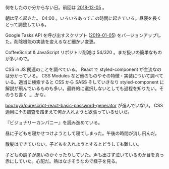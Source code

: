 何をしたのか分からない日。前回は [2018-12-05][] 。

朝は早く起きた。 04:00 。いろいろあってこの時間に起きている。昼寝を長くとって調整している。

Google Tasks API を呼び出すスクリプト ([2019-01-05][]) をバージョンアップした。削除機能の実装を変えるなど細かい変更。

CoffeeScript & JavaScript リポジトリ削減は 54/320 。まだ扱いの簡単なものが多いので。

CSS in JS 関連のことを調べている。 React で styled-component が主流なのは分かっている。 CSS Modules など他のものやその特徴・実装について調べている。適当に検索すると CSS から SASS そしていきなり styled-component に解説が飛んでいるものも多い。最終的に選択しないとしても過程を知りたい。そのうち書く……かな。

[bouzuya/purescript-react-basic-password-generator][] が進んでいない。 CSS 適用に↑の調査を踏まえて何か入れようと欲張っているせいだ。

『ビジョナリーカンパニー』を読み進めている。

昼に子どもを寝かせつけようとして寝てしまった。午後の時間が消し飛んだ。

散髪はできていない。子どもを入れようとするとどうしても難しい。

子どもの調子が悪いのかぐったりしていた。声も出さず泣いているのか目を真っ赤にしていた。心配だ。熱はなさそうなので様子を見る。

[2018-12-05]: https://blog.bouzuya.net/2018/12/05/
[2019-01-05]: https://blog.bouzuya.net/2019/01/05/
[bouzuya/purescript-react-basic-password-generator]: https://github.com/bouzuya/purescript-react-basic-password-generator
